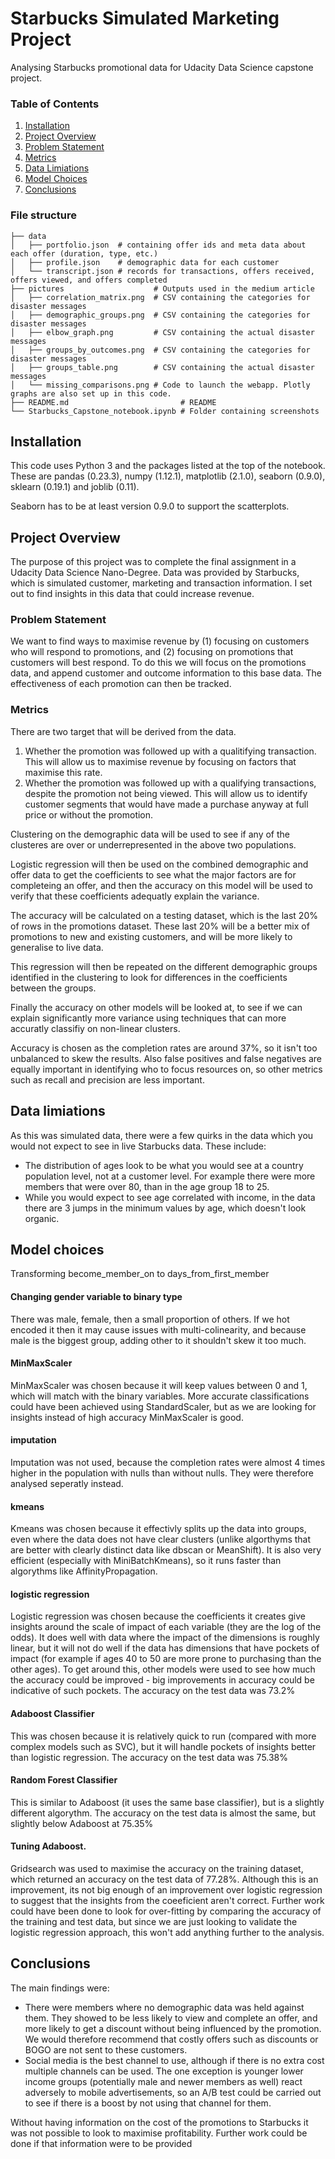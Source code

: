 # Starbucks Simulated Marketing Project
Analysing Starbucks promotional data for Udacity Data Science capstone project.

### Table of Contents

1. [Installation](#installation)
2. [Project Overview](#overview)
3. [Problem Statement](#problem)
4. [Metrics](#metrics)
5. [Data Limiations](#data)
6. [Model Choices](#choices)
7. [Conclusions](#conclusions)

### File structure

    ├── data                    
    │   ├── portfolio.json  # containing offer ids and meta data about each offer (duration, type, etc.)
    │   ├── profile.json    # demographic data for each customer
    │   └── transcript.json # records for transactions, offers received, offers viewed, and offers completed
    ├── pictures                    # Outputs used in the medium article
    │   ├── correlation_matrix.png  # CSV containing the categories for disaster messages  
    │   ├── demographic_groups.png  # CSV containing the categories for disaster messages
    │   ├── elbow_graph.png         # CSV containing the actual disaster messages
    │   ├── groups_by_outcomes.png  # CSV containing the categories for disaster messages
    │   ├── groups_table.png        # CSV containing the actual disaster messages
    │   └── missing_comparisons.png # Code to launch the webapp. Plotly graphs are also set up in this code.
    ├── README.md                         # README
    └── Starbucks_Capstone_notebook.ipynb # Folder containing screenshots

## Installation <a name="installation"></a>

This code uses Python 3 and the packages listed at the top of the notebook. 
These are pandas (0.23.3), numpy (1.12.1), matplotlib (2.1.0), seaborn (0.9.0), sklearn (0.19.1) and joblib (0.11).

Seaborn has to be at least version 0.9.0 to support the scatterplots.

## Project Overview<a name="overview"></a>

The purpose of this project was to complete the final assignment in a Udacity Data Science Nano-Degree.
Data was provided by Starbucks, which is simulated customer, marketing and transaction information.
I set out to find insights in this data that could increase revenue.

### Problem Statement<a name="problem"></a>
We want to find ways to maximise revenue by (1) focusing on customers who will respond to promotions, and (2) focusing on promotions that customers will best respond.
To do this we will focus on the promotions data, and append customer and outcome information to this base data. The effectiveness of each promotion can then be tracked.

### Metrics<a name="metrics"></a>
There are two target that will be derived from the data.
1. Whether the promotion was followed up with a qualitifying transaction. This will allow us to maximise revenue by focusing on factors that maximise this rate.
2. Whether the promotion was followed up with a qualifying transactions, despite the promotion not being viewed. This will allow us to identify customer segments that would have made a purchase anyway at full price or without the promotion.

Clustering on the demographic data will be used to see if any of the clusteres are over or underrepresented in the above two populations.

Logistic regression will then be used on the combined demographic and offer data to get the coefficients to see what the major factors are for completeing an offer, and then the accuracy on this model will be used to verify that these coefficients adequatly explain the variance.

The accuracy will be calculated on a testing dataset, which is the last 20% of rows in the promotions dataset. These last 20% will be a better mix of promotions to new and existing customers, and will be more likely to generalise to live data.

This regression will then be repeated on the different demographic groups identified in the clustering to look for differences in the coefficients between the groups.

Finally the accuracy on other models will be looked at, to see if we can explain significantly more variance using techniques that can more accuratly classifiy on non-linear clusters.

Accuracy is chosen as the completion rates are around 37%, so it isn't too unbalanced to skew the results. Also false positives and false negatives are equally important in identifying who to focus resources on, so other metrics such as recall and precision are less important.

## Data limiations<a name="data"></a>

As this was simulated data, there were a few quirks in the data which you would not expect to see in live Starbucks data. These include:
* The distribution of ages look to be what you would see at a country population level, not at a customer level. For example there were more members that were over 80, than in the age group 18 to 25.
* While you would expect to see age correlated with income, in the data there are 3 jumps in the minimum values by age, which doesn't look organic.

## Model choices<a name="choices"></a>
Transforming become_member_on to days_from_first_member
#### Changing gender variable to binary type
There was male, female, then a small proportion of others. If we hot encoded it then it may cause issues with multi-colinearity, and because male is the biggest group, adding other to it shouldn't skew it too much.
#### MinMaxScaler
MinMaxScaler was chosen because it will keep values between 0 and 1, which will match with the binary variables.
More accurate classifications could have been achieved using StandardScaler, but as we are looking for insights instead of high accuracy MinMaxScaler is good.
#### imputation
Imputation was not used, because the completion rates were almost 4 times higher in the population with nulls than without nulls. They were therefore analysed seperatly instead.
#### kmeans
Kmeans was chosen because it effectivly splits up the data into groups, even where the data does not have clear clusters (unlike algorthyms that are better with clearly distinct data like dbscan or MeanShift).
It is also very efficient (especially with MiniBatchKmeans), so it runs faster than algorythms like AffinityPropagation.
#### logistic regression
Logistic regression was chosen because the coefficients it creates give insights around the scale of impact of each variable (they are the log of the odds).
It does well with data where the impact of the dimensions is roughly linear, but it will not do well if the data has dimensions that have pockets of impact (for example if ages 40 to 50 are more prone to purchasing than the other ages). To get around this, other models were used to see how much the accuracy could be improved - big improvements in accuracy could be indicative of such pockets.
The accuracy on the test data was 73.2%
#### Adaboost Classifier
This was chosen because it is relatively quick to run (compared with more complex models such as SVC), but it will handle pockets of insights better than logistic regression.
The accuracy on the test data was 75.38%
#### Random Forest Classifier
This is similar to Adaboost (it uses the same base classifier), but is a slightly different algorythm.
The accuracy on the test data is almost the same, but slightly below Adaboost at 75.35%
#### Tuning Adaboost.
Gridsearch was used to maximise the accuracy on the training dataset, which returned an accuracy on the test data of 77.28%. Although this is an improvement, its not big enough of an improvement over logistic regression to suggest that the insights from the coeeficient aren't correct. 
Further work could have been done to look for over-fitting by comparing the accuracy of the training and test data, but since we are just looking to validate the logistic regression approach, this won't add anything further to the analysis.
## Conclusions<a name="conclusions"></a>
The main findings were:
* There were members where no demographic data was held against them. They showed to be less likely to view and complete an offer, and more likely to get a discount without being influenced by the promotion. We would therefore recommend that costly offers such as discounts or BOGO are not sent to these customers.
* Social media is the best channel to use, although if there is no extra cost multiple channels can be used. The one exception is younger lower income groups (potentially male and newer members as well) react adversely to mobile advertisements, so an A/B test could be carried out to see if there is a boost by not using that channel for them.

Without having information on the cost of the promotions to Starbucks it was not possible to look to maximise profitability.
Further work could be done if that information were to be provided







